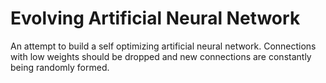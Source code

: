 # Evolving Artificial Neural Network

An attempt to build a self optimizing artificial neural network. Connections with low weights should be dropped and new connections are constantly being randomly formed.
